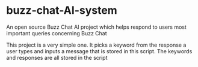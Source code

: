 # buzz-chat-AI-system
An open source Buzz Chat AI project which helps respond to users most important queries concerning Buzz Chat 

This project is a very simple one. It picks a keyword from the response a user types and inputs a message that is stored in this script.
The keywords and responses are all stored in the script

